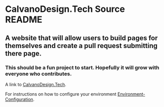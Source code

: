 CalvanoDesign.Tech Source README
=======

A website that will allow users to build pages for themselves and create a pull request submitting there page.
-----------

### This should be a fun project to start. Hopefully it will grow with everyone who contributes.

A link to [CalvanoDesign.Tech](http://calvanodesign.tech/).

For instructions on how to configure your environment [Environment-Configuration](https://github.com/Epooch/CalvanoDesignSource/wiki/Environment-Configuration).